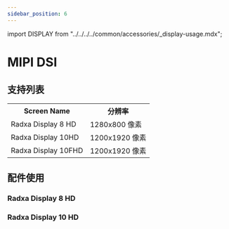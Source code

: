```yaml
---
sidebar_position: 6
---
```


import DISPLAY from "../../../../common/accessories/\_display-usage.mdx";

# MIPI DSI

## 支持列表

<table>
  <tr>
    <th>Screen Name</th>
    <th>分辨率</th>
  </tr>
  <tr>
    <td>Radxa Display 8 HD</td>
    <td>1280x800 像素</td>
  </tr>
  <tr>
    <td>Radxa Display 10HD</td>
    <td>1200x1920 像素 </td>
  </tr>
  <tr>
    <td>Radxa Display 10FHD</td>
    <td>1200x1920 像素 </td>
  </tr>
</table>

## 配件使用

### Radxa Display 8 HD

<DISPLAY product="Radxa CM3I IO Board" display_connection_img="/img/cm3i/cm3i-io-8inch-display.webp" model="radxa-cm3i-io" rsetup_path="../../radxa-os/rsetup#overlays" display_name="瑞莎 8 寸 HD 高清显示屏" overlays_title="Enable Radxa Display 8HD" />

### Radxa Display 10 HD

<DISPLAY product="Radxa CM3I IO Board" display_connection_img="/img/cm3i/cm3i-io-10inch-display.webp" model="radxa-cm3i-io" rsetup_path="../../radxa-os/rsetup#overlays" display_name="瑞莎 10 寸 HD 高清显示屏" overlays_title="Enable Radxa Display 10HD" />
